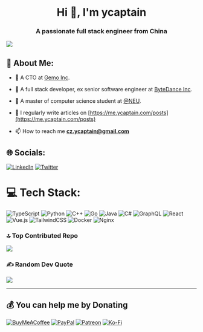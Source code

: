 <h1 align="center">Hi 👋, I'm ycaptain</h1>
<h3 align="center">A passionate full stack engineer from China</h3>

[![](https://visitcount.itsvg.in/api?id=ycaptain&icon=6&color=0)](https://visitcount.itsvg.in)

## 💫 About Me:

- 🌱 A CTO at [Gemo Inc](https://www.bytedance.com/en/).

- 🌱 A full stack developer, ex senior software engineer at [ByteDance Inc](https://www.bytedance.com/en/).

- 🌱 A master of computer science student at [@NEU](http://neu.edu/).

- 📝 I regularly write articles on [https://me.ycaptain.com/posts](https://me.ycaptain.com/posts)

- 📫 How to reach me **cz.ycaptain@gmail.com**

## 🌐 Socials:
[![LinkedIn](https://img.shields.io/badge/LinkedIn-%230077B5.svg?logo=linkedin&logoColor=white)](https://linkedin.com/in/ycaptain) [![Twitter](https://img.shields.io/badge/Twitter-%231DA1F2.svg?logo=Twitter&logoColor=white)](https://twitter.com/ycaptainz) 

# 💻 Tech Stack:
![TypeScript](https://img.shields.io/badge/typescript-%23007ACC.svg?style=for-the-badge&logo=typescript&logoColor=white) ![Python](https://img.shields.io/badge/python-3670A0?style=for-the-badge&logo=python&logoColor=ffdd54) ![C++](https://img.shields.io/badge/c++-%2300599C.svg?style=for-the-badge&logo=c%2B%2B&logoColor=white) ![Go](https://img.shields.io/badge/go-%2300ADD8.svg?style=for-the-badge&logo=go&logoColor=white) ![Java](https://img.shields.io/badge/java-%23ED8B00.svg?style=for-the-badge&logo=openjdk&logoColor=white) ![C#](https://img.shields.io/badge/c%23-%23239120.svg?style=for-the-badge&logo=csharp&logoColor=white)   ![GraphQL](https://img.shields.io/badge/-GraphQL-E10098?style=for-the-badge&logo=graphql&logoColor=white) ![React](https://img.shields.io/badge/react-%2320232a.svg?style=for-the-badge&logo=react&logoColor=%2361DAFB) ![Vue.js](https://img.shields.io/badge/vue.js-%2335495e.svg?style=for-the-badge&logo=vuedotjs&logoColor=%234FC08D) ![TailwindCSS](https://img.shields.io/badge/tailwindcss-%2338B2AC.svg?style=for-the-badge&logo=tailwind-css&logoColor=white) ![Docker](https://img.shields.io/badge/docker-%230db7ed.svg?style=for-the-badge&logo=docker&logoColor=white) ![Nginx](https://img.shields.io/badge/nginx-%23009639.svg?style=for-the-badge&logo=nginx&logoColor=white)

### 🔝 Top Contributed Repo
![](https://github-contributor-stats.vercel.app/api?username=ycaptain&limit=5&theme=dracula&combine_all_yearly_contributions=true)


### ✍️ Random Dev Quote
![](https://quotes-github-readme.vercel.app/api?type=horizontal&theme=merko)

---

  ## 💰 You can help me by Donating
  [![BuyMeACoffee](https://img.shields.io/badge/Buy%20Me%20a%20Coffee-ffdd00?style=for-the-badge&logo=buy-me-a-coffee&logoColor=black)](https://buymeacoffee.com/ycaptain) [![PayPal](https://img.shields.io/badge/PayPal-00457C?style=for-the-badge&logo=paypal&logoColor=white)](https://paypal.me/ycaptain) [![Patreon](https://img.shields.io/badge/Patreon-F96854?style=for-the-badge&logo=patreon&logoColor=white)](https://patreon.com/ycaptain) [![Ko-Fi](https://img.shields.io/badge/Ko--fi-F16061?style=for-the-badge&logo=ko-fi&logoColor=white)](https://ko-fi.com/ycaptain) 

  
<!-- Proudly created with GPRM ( https://gprm.itsvg.in ) -->